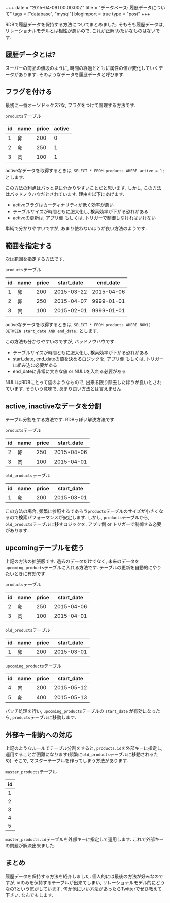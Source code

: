 +++
date = "2015-04-09T00:00:00Z"
title = "データベース: 履歴データについて"
tags = ["database", "mysql"]
blogimport = true
type = "post"
+++

RDBで履歴データを保持する方法についてまとめました. そもそも履歴データは, リレーショナルモデルとは相性が悪いので, これが正解!みたいなものはないです.


## 履歴データとは?

スーパーの商品の値段のように, 時間の経過とともに属性の値が変化していくデータがあります. そのようなデータを履歴データと呼びます.


## フラグを付ける

最初に一番オーソドックス?な, フラグをつけて管理する方法です.

`products`テーブル

id | name | price | active
--- | --- | ---- | ---
1 | 卵 | 200 | 0
2 | 卵 | 250 | 1
3 | 肉 | 100 | 1

activeなデータを取得するときは, `SELECT * FROM products WHERE active = 1;` とします.

この方法の利点はパッと見に分かりやすいことだと思います. しかし, この方法はバッドノウハウだとされています. 理由を以下にあげます.

- activeフラグはカーディナリティが低く効率が悪い
- テーブルサイズが時間ともに肥大化し, 検索効率が下がる恐れがある
- activeの更新は, アプリ側 もしくは, トリガーで制御しなければいけない

単純で分かりやすいですが, あまり使わないほうが良い方法のようです.


## 範囲を指定する

次は範囲を指定する方法です.

`products`テーブル

id | name | price | start_date | end_date
--- | --- | ---- | --- | ---
1 | 卵 | 200 | 2015-03-22 | 2015-04-06
2 | 卵 | 250 | 2015-04-07 | 9999-01-01
3 | 肉 | 100 | 2015-02-01 | 9999-01-01

activeなデータを取得するときは, `SELECT * FROM products WHERE NOW() BETWEEN start_date AND end_date;` とします.

この方法も分かりやすいのですが, バッドノウハウです.

- テーブルサイズが時間ともに肥大化し, 検索効率が下がる恐れがある
- start_date, end_dateの値を決めるロジックを, アプリ側 もしくは, トリガーに組み込む必要がある
- end_dateに非常に大きな値 or NULLを入れる必要がある

NULLはRDBにとって癌のようなもので, 出来る限り除去したほうが良いとされています. そういう意味で, あまり良い方法とは言えません.


## active, inactiveなデータを分割

テーブル分割をする方法です. RDBっぽい解決方法です.

`products`テーブル

id | name | price | start_date
--- | --- | ---- | --------
2 | 卵 | 250 | 2015-04-06
3 | 肉 | 100 | 2015-04-01


`old_products`テーブル

id | name | price | start_date
--- | --- | ---- | -----
1 | 卵 | 200 | 2015-03-01


この方法の場合, 頻繁に参照するであろう`products`テーブルのサイズが小さくなるので検索パフォーマンスが安定します. しかし,  `products`テーブルから, `old_products`テーブルに移すロジックを, アプリ側 or トリガーで制御する必要があります.


## upcomingテーブルを使う

上記の方法の拡張版です. 過去のデータだけでなく, 未来のデータを`upcoming_products`テーブルに入れる方法です. テーブルの更新を自動的にやりたいときに有効です.


`products`テーブル

id | name | price | start_date
--- | --- | ---- | --------
2 | 卵 | 250 | 2015-04-06
3 | 肉 | 100 | 2015-04-01


`old_products`テーブル

id | name | price | start_date
--- | --- | ---- | -----
1 | 卵 | 200 | 2015-03-01


`upcoming_products`テーブル

id | name | price | start_date
--- | --- | ---- | -----
4 | 肉 | 200 | 2015-05-12
5 | 卵 | 400 | 2015-05-13

バッチ処理を行い, `upcoming_products`テーブルの `start_date` が有効になったら, `products`テーブルに移動します.


## 外部キー制約への対応

上記のようなルールでテーブル分割をすると, `products.id`を外部キーに指定し, 運用することが困難になります(頻繁に`old_products`テーブルに移動されるため). そこで, マスターテーブルを作ってしまう方法があります.

`master_products`テーブル

id |
--- |
1 |
2 |
3 |
4 |
5 |

`master_products.id`テーブルを外部キーに指定して運用します. これで外部キーの問題が解決出来ました.


## まとめ

履歴データを保持する方法を紹介しました. 個人的には最後の方法が好みなのですが, idのみを保持するテーブルが出来てしまい, リレーショナルモデル的にどうなの?という気がしています. 何か他にいい方法があったらTwitterでぜひ教えて下さい. なんでもします.
